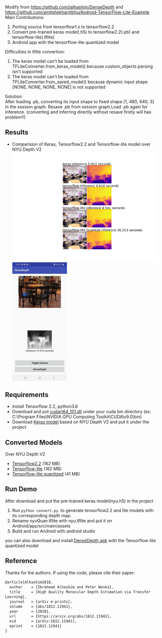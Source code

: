 Modify from https://github.com/ialhashim/DenseDepth and https://github.com/amitshekhariitbhu/Android-TensorFlow-Lite-Example  
Main Contributions:
 1. Porting source from tensorflow1.x to tensorflow2.2
 2. Convert pre-trained keras model(.h5) to tensorflow2.2(.pb) and tensorflow-lite(.tflite)
 3. Android app with the tensorflow-lite quantized model  
 
 Difficulties in tflite convertion:
 1. The keras model can't be loaded from TFLiteConverter.from_keras_model() because custom_objects parsing isn't supported
 2. The keras model can't be loaded from TFLiteConverter.from_saved_model() because dynamic input shape [NONE, NONE, NONE, NONE] is not supported  
 
 Solution:  
 After loading .pb, converting its input shape to fixed shape [1, 480, 640, 3] in the session graph. Resave .pb from session graph.Load .pb again for inference. (converting and inferring directly without resave firstly will has problem!!)
## Results
* Comparision of Keras, Tensorflow2.2 and Tensorflow-lite model over NYU Depth V2
  <img width="500" src="result.png"><img width="180" src="android.jpg">

## Requirements
* Install Tensorflow 2.2, python3.6
* Download and put [cudart64_101.dll](https://www.dll-files.com/cudart64_101.dll.html)
under your cuda bin directory (ex: C:\Program Files\NVIDIA GPU Computing Toolkit\CUDA\v9.0\bin)
* Download [Keras model](https://s3-eu-west-1.amazonaws.com/densedepth/nyu.h5) based on NYU Depth V2 and put it under the project

## Converted Models
Over NYU Depth V2
* [Tensorflow2.2](https://drive.google.com/file/d/13sKXHxPJsI6sxV82D56l5r407EV6un8F/view?usp=sharing) (162 MB)
* [Tensorflow-lite](https://drive.google.com/file/d/1suZAhRvRtyok7aWtGIqgGZf0zBJQ4Kdj/view?usp=sharing) (162 MB)
* [Tensorflow-lite quantized](https://drive.google.com/file/d/1eO_GJz8G9iMfRcipkPb9MtZjtl5Oi13A/view?usp=sharing) (41 MB)

## Run Demo
After download and put the pre-trained keras model(nyu.h5) in the project
1. Run `python convert.py`. to generate tensorflow2.2 and lite models with its corresponding depth map.
2. Rename nyuQuan.tflite with nyu.tflite and put it on Android/app/src/main/assets
3. Build and run Android with android studio  

you can also download and install [DenseDepth apk](https://drive.google.com/file/d/1JIy9Rfcvc7W7P6uhJg2gdFKgakH12JJU/view?usp=sharing) with the Tensorflow-lite quantized model
## Reference
Thanks for the authors. If using the code, please cite their paper:
```
@article{Alhashim2018,
  author    = {Ibraheem Alhashim and Peter Wonka},
  title     = {High Quality Monocular Depth Estimation via Transfer Learning},
  journal   = {arXiv e-prints},
  volume    = {abs/1812.11941},
  year      = {2018},
  url       = {https://arxiv.org/abs/1812.11941},
  eid       = {arXiv:1812.11941},
  eprint    = {1812.11941}
}
```
